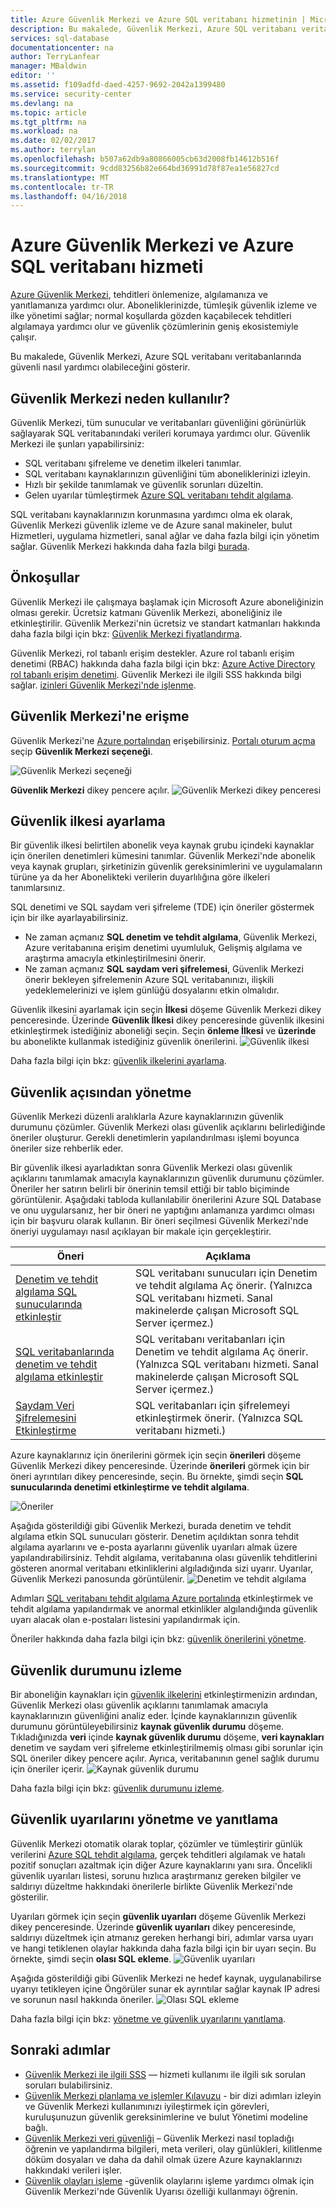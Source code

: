 ```yaml
---
title: Azure Güvenlik Merkezi ve Azure SQL veritabanı hizmetinin | Microsoft Docs
description: Bu makalede, Güvenlik Merkezi, Azure SQL veritabanı veritabanlarında güvenli nasıl yardımcı olabileceğini gösterir.
services: sql-database
documentationcenter: na
author: TerryLanfear
manager: MBaldwin
editor: ''
ms.assetid: f109adfd-daed-4257-9692-2042a1399480
ms.service: security-center
ms.devlang: na
ms.topic: article
ms.tgt_pltfrm: na
ms.workload: na
ms.date: 02/02/2017
ms.author: terrylan
ms.openlocfilehash: b507a62db9a80866005cb63d2008fb14612b516f
ms.sourcegitcommit: 9cdd83256b82e664bd36991d78f87ea1e56827cd
ms.translationtype: MT
ms.contentlocale: tr-TR
ms.lasthandoff: 04/16/2018
---
```

# <a name="azure-security-center-and-azure-sql-database-service"></a>Azure Güvenlik Merkezi ve Azure SQL veritabanı hizmeti
[Azure Güvenlik Merkezi](https://azure.microsoft.com/documentation/services/security-center/), tehditleri önlemenize, algılamanıza ve yanıtlamanıza yardımcı olur. Aboneliklerinizde, tümleşik güvenlik izleme ve ilke yönetimi sağlar; normal koşullarda gözden kaçabilecek tehditleri algılamaya yardımcı olur ve güvenlik çözümlerinin geniş ekosistemiyle çalışır.

Bu makalede, Güvenlik Merkezi, Azure SQL veritabanı veritabanlarında güvenli nasıl yardımcı olabileceğini gösterir.

## <a name="why-use-security-center"></a>Güvenlik Merkezi neden kullanılır?
Güvenlik Merkezi, tüm sunucular ve veritabanları güvenliğini görünürlük sağlayarak SQL veritabanındaki verileri korumaya yardımcı olur. Güvenlik Merkezi ile şunları yapabilirsiniz:

* SQL veritabanı şifreleme ve denetim ilkeleri tanımlar.
* SQL veritabanı kaynaklarınızın güvenliğini tüm aboneliklerinizi izleyin.
* Hızlı bir şekilde tanımlamak ve güvenlik sorunları düzeltin.
* Gelen uyarılar tümleştirmek [Azure SQL veritabanı tehdit algılama](../sql-database/sql-database-threat-detection.md).

SQL veritabanı kaynaklarınızın korunmasına yardımcı olma ek olarak, Güvenlik Merkezi güvenlik izleme ve de Azure sanal makineler, bulut Hizmetleri, uygulama hizmetleri, sanal ağlar ve daha fazla bilgi için yönetim sağlar. Güvenlik Merkezi hakkında daha fazla bilgi [burada](security-center-intro.md).

## <a name="prerequisites"></a>Önkoşullar
Güvenlik Merkezi ile çalışmaya başlamak için Microsoft Azure aboneliğinizin olması gerekir. Ücretsiz katmanı Güvenlik Merkezi, aboneliğiniz ile etkinleştirilir. Güvenlik Merkezi'nin ücretsiz ve standart katmanları hakkında daha fazla bilgi için bkz: [Güvenlik Merkezi fiyatlandırma](https://azure.microsoft.com/pricing/details/security-center/).

Güvenlik Merkezi, rol tabanlı erişim destekler. Azure rol tabanlı erişim denetimi (RBAC) hakkında daha fazla bilgi için bkz: [Azure Active Directory rol tabanlı erişim denetimi](../role-based-access-control/role-assignments-portal.md). Güvenlik Merkezi ile ilgili SSS hakkında bilgi sağlar. [izinleri Güvenlik Merkezi'nde işlenme](security-center-faq.md#permissions).

## <a name="access-security-center"></a>Güvenlik Merkezi'ne erişme
Güvenlik Merkezi'ne [Azure portalından](https://azure.microsoft.com/features/azure-portal/) erişebilirsiniz. [Portalı oturum açma](https://portal.azure.com/) seçip **Güvenlik Merkezi seçeneği**.

![Güvenlik Merkezi seçeneği][1]

**Güvenlik Merkezi** dikey pencere açılır.
![Güvenlik Merkezi dikey penceresi][2]

## <a name="set-security-policy"></a>Güvenlik ilkesi ayarlama
Bir güvenlik ilkesi belirtilen abonelik veya kaynak grubu içindeki kaynaklar için önerilen denetimleri kümesini tanımlar. Güvenlik Merkezi'nde abonelik veya kaynak grupları, şirketinizin güvenlik gereksinimlerini ve uygulamaların türüne ya da her Abonelikteki verilerin duyarlılığına göre ilkeleri tanımlarsınız.

SQL denetimi ve SQL saydam veri şifreleme (TDE) için öneriler göstermek için bir ilke ayarlayabilirsiniz.

* Ne zaman açmanız **SQL denetim ve tehdit algılama**, Güvenlik Merkezi, Azure veritabanına erişim denetimi uyumluluk, Gelişmiş algılama ve araştırma amacıyla etkinleştirilmesini önerir.
* Ne zaman açmanız **SQL saydam veri şifrelemesi**, Güvenlik Merkezi önerir bekleyen şifrelemenin Azure SQL veritabanınızı, ilişkili yedeklemelerinizi ve işlem günlüğü dosyalarını etkin olmalıdır.

Güvenlik ilkesini ayarlamak için seçin **İlkesi** döşeme Güvenlik Merkezi dikey penceresinde. Üzerinde **Güvenlik İlkesi** dikey penceresinde güvenlik ilkesini etkinleştirmek istediğiniz aboneliği seçin. Seçin **önleme İlkesi** ve **üzerinde** bu abonelikte kullanmak istediğiniz güvenlik önerilerini.
![Güvenlik ilkesi][3]

Daha fazla bilgi için bkz: [güvenlik ilkelerini ayarlama](security-center-policies.md).

## <a name="manage-security-recommendation"></a>Güvenlik açısından yönetme
Güvenlik Merkezi düzenli aralıklarla Azure kaynaklarınızın güvenlik durumunu çözümler. Güvenlik Merkezi olası güvenlik açıklarını belirlediğinde öneriler oluşturur. Gerekli denetimlerin yapılandırılması işlemi boyunca öneriler size rehberlik eder.

Bir güvenlik ilkesi ayarladıktan sonra Güvenlik Merkezi olası güvenlik açıklarını tanımlamak amacıyla kaynaklarınızın güvenlik durumunu çözümler. Öneriler her satırın belirli bir önerinin temsil ettiği bir tablo biçiminde görüntülenir. Aşağıdaki tabloda kullanılabilir önerilerini Azure SQL Database ve onu uygularsanız, her bir öneri ne yaptığını anlamanıza yardımcı olması için bir başvuru olarak kullanın. Bir öneri seçilmesi Güvenlik Merkezi'nde öneriyi uygulamayı nasıl açıklayan bir makale için gerçekleştirir.

| Öneri | Açıklama |
| --- | --- |
| [Denetim ve tehdit algılama SQL sunucularında etkinleştir](security-center-enable-auditing-on-sql-servers.md) |SQL veritabanı sunucuları için Denetim ve tehdit algılama Aç önerir. (Yalnızca SQL veritabanı hizmeti. Sanal makinelerde çalışan Microsoft SQL Server içermez.) |
| [SQL veritabanlarında denetim ve tehdit algılama etkinleştir](security-center-enable-auditing-on-sql-databases.md) |SQL veritabanı veritabanları için Denetim ve tehdit algılama Aç önerir. (Yalnızca SQL veritabanı hizmeti. Sanal makinelerde çalışan Microsoft SQL Server içermez.) |
| [Saydam Veri Şifrelemesini Etkinleştirme](security-center-enable-transparent-data-encryption.md) |SQL veritabanları için şifrelemeyi etkinleştirmek önerir. (Yalnızca SQL veritabanı hizmeti.) |

Azure kaynaklarınız için önerilerini görmek için seçin **önerileri** döşeme Güvenlik Merkezi dikey penceresinde. Üzerinde **önerileri** görmek için bir öneri ayrıntıları dikey penceresinde, seçin. Bu örnekte, şimdi seçin **SQL sunucularında denetimi etkinleştirme ve tehdit algılama**.

![Öneriler][4]

Aşağıda gösterildiği gibi Güvenlik Merkezi, burada denetim ve tehdit algılama etkin SQL sunucuları gösterir. Denetim açıldıktan sonra tehdit algılama ayarlarını ve e-posta ayarlarını güvenlik uyarıları almak üzere yapılandırabilirsiniz. Tehdit algılama, veritabanına olası güvenlik tehditlerini gösteren anormal veritabanı etkinliklerini algıladığında sizi uyarır. Uyarılar, Güvenlik Merkezi panosunda görüntülenir.
![Denetim ve tehdit algılama][5]

Adımları [SQL veritabanı tehdit algılama Azure portalında](../sql-database/sql-database-threat-detection-portal.md) etkinleştirmek ve tehdit algılama yapılandırmak ve anormal etkinlikler algılandığında güvenlik uyarı alacak olan e-postaları listesini yapılandırmak için.

Öneriler hakkında daha fazla bilgi için bkz: [güvenlik önerilerini yönetme](security-center-recommendations.md).

## <a name="monitor-security-health"></a>Güvenlik durumunu izleme
Bir aboneliğin kaynakları için [güvenlik ilkelerini](security-center-policies.md) etkinleştirmenizin ardından, Güvenlik Merkezi olası güvenlik açıklarını tanımlamak amacıyla kaynaklarınızın güvenliğini analiz eder.  İçinde kaynaklarınızın güvenlik durumunu görüntüleyebilirsiniz **kaynak güvenlik durumu** döşeme. Tıkladığınızda **veri** içinde **kaynak güvenlik durumu** döşeme, **veri kaynakları** denetim ve saydam veri şifreleme etkinleştirilmemiş olması gibi sorunlar için SQL öneriler dikey pencere açılır. Ayrıca, veritabanının genel sağlık durumu için öneriler içerir.
![Kaynak güvenlik durumu][6]

Daha fazla bilgi için bkz: [güvenlik durumunu izleme](security-center-monitoring.md).

## <a name="manage-and-respond-to-security-alerts"></a>Güvenlik uyarılarını yönetme ve yanıtlama
Güvenlik Merkezi otomatik olarak toplar, çözümler ve tümleştirir günlük verilerini [Azure SQL tehdit algılama](../sql-database/sql-database-threat-detection.md), gerçek tehditleri algılamak ve hatalı pozitif sonuçları azaltmak için diğer Azure kaynaklarını yanı sıra. Öncelikli güvenlik uyarıları listesi, sorunu hızlıca araştırmanız gereken bilgiler ve saldırıyı düzeltme hakkındaki önerilerle birlikte Güvenlik Merkezi'nde gösterilir.

Uyarıları görmek için seçin **güvenlik uyarıları** döşeme Güvenlik Merkezi dikey penceresinde. Üzerinde **güvenlik uyarıları** dikey penceresinde, saldırıyı düzeltmek için atmanız gereken herhangi biri, adımlar varsa uyarı ve hangi tetiklenen olaylar hakkında daha fazla bilgi için bir uyarı seçin. Bu örnekte, şimdi seçin **olası SQL ekleme**.
![Güvenlik uyarıları][7]

Aşağıda gösterildiği gibi Güvenlik Merkezi ne hedef kaynak, uygulanabilirse uyarıyı tetikleyen içine Öngörüler sunar ek ayrıntılar sağlar kaynak IP adresi ve sorunun nasıl hakkında öneriler.
![Olası SQL ekleme][8]

Daha fazla bilgi için bkz: [yönetme ve güvenlik uyarılarını yanıtlama](security-center-managing-and-responding-alerts.md).

## <a name="next-steps"></a>Sonraki adımlar
* [Güvenlik Merkezi ile ilgili SSS](security-center-faq.md) — hizmeti kullanımı ile ilgili sık sorulan soruları bulabilirsiniz.
* [Güvenlik Merkezi planlama ve işlemler Kılavuzu](security-center-planning-and-operations-guide.md) - bir dizi adımları izleyin ve Güvenlik Merkezi kullanımınızı iyileştirmek için görevleri, kuruluşunuzun güvenlik gereksinimlerine ve bulut Yönetimi modeline bağlı.
* [Güvenlik Merkezi veri güvenliği](security-center-data-security.md) – Güvenlik Merkezi nasıl topladığı öğrenin ve yapılandırma bilgileri, meta verileri, olay günlükleri, kilitlenme döküm dosyaları ve daha da dahil olmak üzere Azure kaynaklarınızı hakkındaki verileri işler.
* [Güvenlik olayları işleme](security-center-incident.md) -güvenlik olaylarını işleme yardımcı olmak için Güvenlik Merkezi'nde Güvenlik Uyarısı özelliği kullanmayı öğrenin.

<!--Image references-->
[1]: ./media/security-center-sql-database/security-center.png
[2]: ./media/security-center-sql-database/security-center-blade.png
[3]: ./media/security-center-sql-database/security-policy.png
[4]: ./media/security-center-sql-database/recommendation.png
[5]: ./media/security-center-sql-database/turn-on-auditing.png
[6]: ./media/security-center-sql-database/monitor-health.png
[7]: ./media/security-center-sql-database/alert.png
[8]: ./media/security-center-sql-database/sql-injection.png
